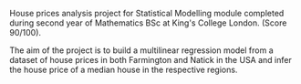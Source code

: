 House prices analysis project for Statistical Modelling module completed during second year of Mathematics BSc at King's College London. (Score 90/100).

The aim of the project is to build a multilinear regression model from a dataset of house prices in both Farmington and Natick in the USA and infer the house price of a median house in the respective regions.
